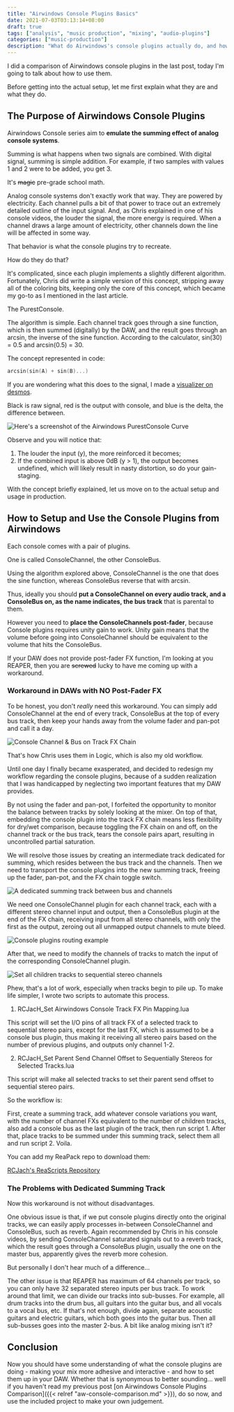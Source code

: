 ```yaml
---
title: "Airwindows Console Plugins Basics"
date: 2021-07-03T03:13:14+08:00
draft: true
tags: ["analysis", "music production", "mixing", "audio-plugins"]
categories: ["music-production"]
description: "What do Airwindows's console plugins actually do, and how you should use them in your DAW."
---
```


I did a comparison of Airwindows console plugins in the last post,
today I'm going to talk about how to use them.

Before getting into the actual setup,
let me first explain what they are and what they do.

## The Purpose of Airwindows Console Plugins

Airwindows Console series aim to **emulate the summing effect of analog console systems**.

Summing is what happens when two signals are combined.
With digital signal, summing is simple addition.
For example,
if two samples with values 1 and 2 were to be added,
you get 3.

It's ~~magic~~ pre-grade school math.

Analog console systems don't exactly work that way.
They are powered by electricity.
Each channel pulls a bit of that power
to trace out an extremely detailed outline of the input signal.
And, as Chris explained in one of his console videos,
the louder the signal,
the more energy is required.
When a channel draws a large amount of electricity,
other channels down the line will be affected in some way.

That behavior is what the console plugins try to recreate.

How do they do that?

It's complicated,
since each plugin implements a slightly different algorithm.
Fortunately,
Chris did write a simple version of this concept,
stripping away all of the coloring bits,
keeping only the core of this concept,
which became my go-to as I mentioned in the last article.

The PurestConsole.

The algorithm is simple.
Each channel track goes through a sine function,
which is then summed (digitally) by the DAW,
and the result goes through an arcsin,
the inverse of the sine function.
According to the calculator,
sin(30) = 0.5 and arcsin(0.5) = 30.

The concept represented in code:

``` C++
arcsin(sin(A) + sin(B)...)
```

If you are wondering what this does to the signal,
I made a <a href="https://www.desmos.com/calculator/yxsyooalg8" target="_blank">visualizer on desmos</a>.

Black is raw signal,
red is the output with console,
and blue is the delta,
the difference between.

![Here's a screenshot of the Airwindows PurestConsole Curve](/img/Content/analysis/aw-console/purestconsole_curve.png)

Observe and you will notice that:

1. The louder the input (y), the more reinforced it becomes;
2. If the combined input is above 0dB (y > 1),
    the output becomes undefined,
    which will likely result in nasty distortion,
    so do your gain-staging.

With the concept briefly explained,
let us move on to the actual setup and usage in production.

## How to Setup and Use the Console Plugins from Airwindows

Each console comes with a pair of plugins.

One is called ConsoleChannel, the other ConsoleBus.

Using the algorithm explored above,
ConsoleChannel is the one that does the sine function,
whereas ConsoleBus reverse that with arcsin.

Thus, ideally you should **put a ConsoleChannel on every audio track,
and a ConsoleBus on, as the name indicates,
the bus track** that is parental to them.

However you need to **place the ConsoleChannels post-fader**,
because Console plugins requires unity gain to work.
Unity gain means that the volume before going into ConsoleChannel
should be equivalent to the volume that hits the ConsoleBus.

If your DAW does not provide post-fader FX function,
I'm looking at you REAPER,
then you are ~~screwed~~ lucky to have me coming up with a workaround.

### Workaround in DAWs with NO Post-Fader FX

To be honest, you don't *really* need this workaround.
You can simply add ConsoleChannel at the end of every track,
ConsoleBus at the top of every bus track,
then keep your hands away from the volume fader and pan-pot and call it a day.

![Console Channel & Bus on Track FX Chain](/img/Content/analysis/aw-console/original_usage.png)

That's how Chris uses them in Logic,
which is also my old workflow.

Until one day I finally became exasperated,
and decided to redesign my workflow regarding the console plugins,
because of a sudden realization that I was handicapped by neglecting two important features that my DAW provides.

By not using the fader and pan-pot,
I forfeited the opportunity to monitor the balance between tracks by solely looking at the mixer.
On top of that,
embedding the console plugin into the track FX chain means
less flexibility for dry/wet comparison,
because toggling the FX chain on and off,
on the channel track or the bus track,
tears the console pairs apart,
resulting in uncontrolled partial saturation.

We will resolve those issues by creating an intermediate track dedicated for summing,
which resides between the bus track and the channels.
Then we need to transport the console plugins into the new summing track,
freeing up the fader, pan-pot, and the FX chain toggle switch.

![A dedicated summing track between bus and channels](/img/Content/analysis/aw-console/dedicated_summing_track.png)

We need one ConsoleChannel plugin for each channel track,
each with a different stereo channel input and output,
then a ConsoleBus plugin at the end of the FX chain,
receiving input from all stereo channels,
with only the first as the output,
zeroing out all unmapped output channels to mute bleed.

![Console plugins routing example](/img/Content/analysis/aw-console/console_plugins_routing.png)

After that,
we need to modify the channels of tracks to match the input of the corresponding ConsoleChannel plugin.

![Set all children tracks to sequential stereo channels](/img/Content/analysis/aw-console/track_send_routing.png)

Phew, that's a lot of work, especially when tracks begin to pile up.
To make life simpler, I wrote two scripts to automate this process.

1. RCJacH_Set Airwindows Console Track FX Pin Mapping.lua

This script will set the I/O pins of all track FX of a selected track to sequential stereo pairs,
except for the last FX,
which is assumed to be a console bus plugin,
thus making it receiving all stereo pairs based on the number of previous plugins,
and outputs only channel 1-2.

2. RCJacH_Set Parent Send Channel Offset to Sequentially Stereos for Selected Tracks.lua

This script will make all selected tracks to set their parent send offset to sequential stereo pairs.

So the workflow is:

First,
create a summing track,
add whatever console variations you want,
with the number of channel FXs equivalent to the number of children tracks,
also add a console bus as the last plugin of the track,
then run script 1.
After that,
place tracks to be summed under this summing track,
select them all and run script 2.
Voila.

You can add my ReaPack repo to download them:

<a href="https://github.com/RCJacH/ReaScripts" target="_blank">RCJach's ReaScripts Repository</a>

### The Problems with Dedicated Summing Track

Now this workaround is not without disadvantages.

One obvious issue is that,
if we put console plugins directly onto the original tracks,
we can easily apply processes in-between ConsoleChannel and ConsoleBus,
such as reverb.
Again recommended by Chris in his console videos,
by sending ConsoleChannel saturated signals out to a reverb track,
which the result goes through a ConsoleBus plugin,
usually the one on the master bus,
apparently gives the reverb more cohesion.

But personally I don't hear much of a difference...

The other issue is that REAPER has maximum of 64 channels per track,
so you can only have 32 separated stereo inputs per bus track.
To work around that limit,
we can divide our tracks into sub-busses.
For example,
all drum tracks into the drum bus,
all guitars into the guitar bus,
and all vocals to a vocal bus, etc.
If that's not enough,
divide again,
separate acoustic guitars and electric guitars,
which both goes into the guitar bus.
Then all sub-busses goes into the master 2-bus.
A bit like analog mixing isn't it?

## Conclusion

Now you should have some understanding of what the console plugins are doing -
making your mix more adhesive and interactive -
and how to set them up in your DAW.
Whether that is synonymous to better sounding...
well if you haven't read my previous post [on Airwindows Console Plugins Comparison]({{< relref "aw-console-comparison.md" >}}),
do so now, and use the included project to make your own judgement.
